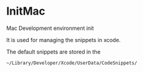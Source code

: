 # InitMac
Mac Development environment init 


It is used for managing the snippets in xcode.

The default snippets are stored in the 

`~/Library/Developer/Xcode/UserData/CodeSnippets/`



